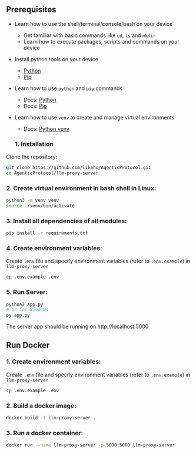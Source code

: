 ## Prerequisites

* Learn how to use the shell/terminal/console/bash on your device
  * Get familiar with basic commands like `cd`, `ls` and `mkdir`
  * Learn how to execute packages, scripts and commands on your device
* Install python tools on your device
  * [Python](https://www.python.org/downloads/)
  * [Pip](https://pip.pypa.io/en/stable/installation/)
* Learn how to use `python` and `pip` commands
  * Docs: [Python](https://docs.python.org/3/)
  * Docs: [Pip](https://pip.pypa.io/en/stable/)
* Learn how to use `venv` to create and manage virtual environments
  * Docs: [Python venv](https://docs.python.org/3/library/venv.html)

  ### 1. Installation

Clone the repository:

```bash
git clone https://github.com/likaho/AgenticProtocol.git
cd AgenticProtocol/llm-proxy-server
```
### 2. Create virtual environment in bash shell in Linux:

```bash
python3 -m venv venv
source ./venv/bin/activate
```

### 3. Install all dependencies of all modules:

```bash
pip install -r requirements.txt
```

### 4. Create environment variables:

Create `.env` file and specify environment variables (refer to `.env.example`) in `llm-proxy-server`

```bash
cp .env.example .env
```

### 5. Run Server:

```bash
python3 app.py
# or for Windows
py app.py
```

The server app should be running on http://localhost:5000


## Run Docker 
### 1. Create environment variables:

Create `.env` file and specify environment variables (refer to `.env.example`) in `llm-proxy-server`

```bash
cp .env.example .env
```

### 2. Build a docker image:

```bash
docker build -t llm-proxy-server .
```

### 3. Run a docker container:

```bash
docker run --name llm-proxy-server -p 5000:5000 llm-proxy-server
```

